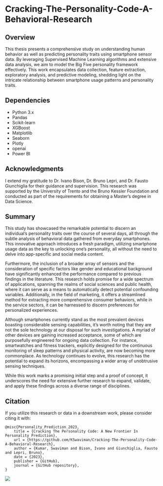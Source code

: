 # Cracking-The-Personality-Code-A-Behavioral-Research

## Overview
This thesis presents a comprehensive study on understanding human behavior as well as predicting personality traits using smartphone sensor data. By leveraging Supervised Machine Learning algorithms and extensive data analysis, we aim to model the Big Five personality framework effectively. This work encapsulates data collection, feature extraction, exploratory analysis, and predictive modeling, shedding light on the intricate relationship between smartphone usage patterns and personality traits.

## Dependencies
- Python 3.x
- Pandas
- Scikit-learn
- XGBoost
- Matplotlib
- Seaborn
- Plotly
- openai
- Power BI

## Acknowledgments
I extend my gratitude to Dr. Ivano Bison, Dr. Bruno Lepri, and Dr. Fausto Giunchiglia for their guidance and supervision. This research was supported by the University of Trento and the Bruno Kessler Foundation and conducted as part of the requirements for obtaining a Master’s degree in Data Science.

## Summary
This study has showcased the remarkable potential to discern an individual’s personality traits over
the course of several days, all through the subtle analysis of behavioral data gathered from everyday
smartphones. This innovative approach introduces a fresh paradigm, utilizing smartphone usage data
as the key to unlocking one’s personality, all without the need to delve into app-specific and social
media content.

Furthermore, the inclusion of a broader array of sensors and the consideration of specific factors
like gender and educational background have significantly enhanced the performance compared to
previous findings in the literature. This research holds promise for a wide spectrum of applications,
spanning the realms of social sciences and public health, where it can serve as a means to automatically
detect potential confounding variables. Additionally, in the field of marketing, it offers a streamlined
method for extracting more comprehensive consumer behaviors, while in the service sectors, it can be
harnessed to discern preferences for personalized experiences.

Although smartphones currently stand as the most prevalent devices boasting considerable sensing
capabilities, it’s worth noting that they are not the sole technology at our disposal for such investigations. A myriad of other devices are gaining increased acceptance, some of which are purposefully engineered for ongoing data collection. For instance, smartwatches and fitness trackers, explicitly
designed for the continuous monitoring of sleep patterns and physical activity, are now becoming
more commonplace. As technology continues to evolve, this research has the potential to expand its
horizons, encompassing a wider array of unobtrusive sensing techniques.

While this work marks a promising initial step and a proof of concept, it underscores the need
for extensive further research to expand, validate, and apply these findings across a diverse range of
disciplines.


## Citation

If you utilize this research or data in a downstream work, please consider citing it with:
```
@misc{Personality_Prediction_2023,
	title = {Cracking The Personality Code: A New Frontier In Personality Prediction},
	url = {https://github.com/KSwaviman/Cracking-The-Personality-Code-A-Behavioral-Research},
	author = {Kumar, Swaviman and Bison, Ivano and Giunchiglia, Fausto and Lepri, Bruno},
	date = {2023},
	publisher = {GitHub},
  	journal = {GitHub repository},
}
```

![](https://komarev.com/ghpvc/?username=KSwaviman&label=Readers+Count&base=117)

